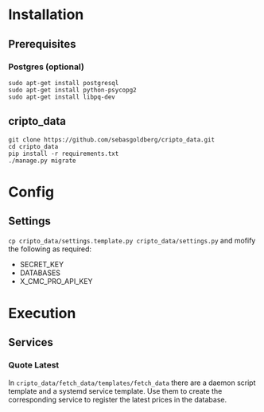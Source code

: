 # Installation

## Prerequisites

### Postgres (optional)
```
sudo apt-get install postgresql
sudo apt-get install python-psycopg2
sudo apt-get install libpq-dev
```

## cripto_data
```
git clone https://github.com/sebasgoldberg/cripto_data.git
cd cripto_data
pip install -r requirements.txt
./manage.py migrate
```

# Config

## Settings

`cp cripto_data/settings.template.py cripto_data/settings.py` and mofify the following as required:
- SECRET_KEY
- DATABASES
- X_CMC_PRO_API_KEY

# Execution

## Services

### Quote Latest 

In `cripto_data/fetch_data/templates/fetch_data` there are a daemon script template and a systemd service template.
Use them to create the corresponding service to register the latest prices in the database.

